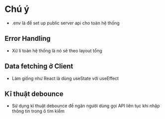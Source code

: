 # Chú ý

- .env là để set up public server api cho toàn hệ thống

## Error Handling

- Xử lí toàn hệ thống là nó sẽ theo layout tổng

## Data fetching ở Client

- Làm giống như React là dùng useState với useEffect

## Kĩ thuật debounce

- Sử dụng kĩ thuật debounce để ngăn người dùng gọi API liên tục khi nhập thông tin trong ô tìm kiếm
